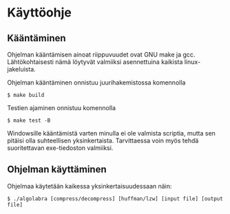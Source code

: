 # Käyttöohje
## Kääntäminen
Ohjelman kääntämisen ainoat riippuvuudet ovat GNU make ja gcc. Lähtökohtaisesti nämä löytyvät valmiiksi asennettuina kaikista linux-jakeluista.

Ohjelman kääntäminen onnistuu juurihakemistossa komennolla
```
$ make build
```

Testien ajaminen onnistuu komennolla
```
$ make test -B
```

Windowsille kääntämistä varten minulla ei ole valmista scriptia, mutta sen pitäisi olla suhteellisen yksinkertaista. Tarvittaessa voin myös tehdä suoritettavan exe-tiedoston valmiiksi.

## Ohjelman käyttäminen
Ohjelmaa käytetään kaikessa yksinkertaisuudessaan näin:

```
$ ./algolabra [compress/decompress] [huffman/lzw] [input file] [output file]
```


